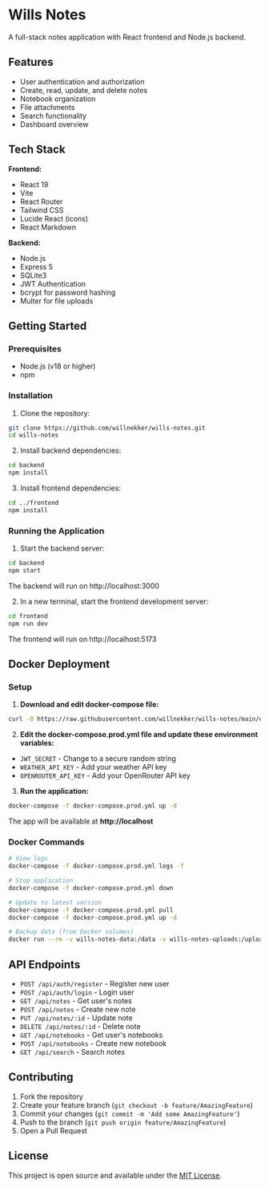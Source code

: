# Wills Notes

A full-stack notes application with React frontend and Node.js backend.

## Features

- User authentication and authorization
- Create, read, update, and delete notes
- Notebook organization
- File attachments
- Search functionality
- Dashboard overview

## Tech Stack

**Frontend:**
- React 19
- Vite
- React Router
- Tailwind CSS
- Lucide React (icons)
- React Markdown

**Backend:**
- Node.js
- Express 5
- SQLite3
- JWT Authentication
- bcrypt for password hashing
- Multer for file uploads

## Getting Started

### Prerequisites

- Node.js (v18 or higher)
- npm

### Installation

1. Clone the repository:
```bash
git clone https://github.com/willnekker/wills-notes.git
cd wills-notes
```

2. Install backend dependencies:
```bash
cd backend
npm install
```

3. Install frontend dependencies:
```bash
cd ../frontend
npm install
```

### Running the Application

1. Start the backend server:
```bash
cd backend
npm start
```
The backend will run on http://localhost:3000

2. In a new terminal, start the frontend development server:
```bash
cd frontend
npm run dev
```
The frontend will run on http://localhost:5173

## Docker Deployment

### Setup

1. **Download and edit docker-compose file:**
```bash
curl -O https://raw.githubusercontent.com/willnekker/wills-notes/main/docker-compose.prod.yml
```

2. **Edit the docker-compose.prod.yml file and update these environment variables:**
- `JWT_SECRET` - Change to a secure random string
- `WEATHER_API_KEY` - Add your weather API key
- `OPENROUTER_API_KEY` - Add your OpenRouter API key

3. **Run the application:**
```bash
docker-compose -f docker-compose.prod.yml up -d
```

The app will be available at **http://localhost**

### Docker Commands

```bash
# View logs
docker-compose -f docker-compose.prod.yml logs -f

# Stop application
docker-compose -f docker-compose.prod.yml down

# Update to latest version
docker-compose -f docker-compose.prod.yml pull
docker-compose -f docker-compose.prod.yml up -d

# Backup data (from Docker volumes)
docker run --rm -v wills-notes-data:/data -v wills-notes-uploads:/uploads -v $(pwd):/backup alpine tar -czf /backup/wills-notes-backup-$(date +%Y%m%d).tar.gz -C / data uploads
```

## API Endpoints

- `POST /api/auth/register` - Register new user
- `POST /api/auth/login` - Login user
- `GET /api/notes` - Get user's notes
- `POST /api/notes` - Create new note
- `PUT /api/notes/:id` - Update note
- `DELETE /api/notes/:id` - Delete note
- `GET /api/notebooks` - Get user's notebooks
- `POST /api/notebooks` - Create new notebook
- `GET /api/search` - Search notes

## Contributing

1. Fork the repository
2. Create your feature branch (`git checkout -b feature/AmazingFeature`)
3. Commit your changes (`git commit -m 'Add some AmazingFeature'`)
4. Push to the branch (`git push origin feature/AmazingFeature`)
5. Open a Pull Request

## License

This project is open source and available under the [MIT License](LICENSE).
